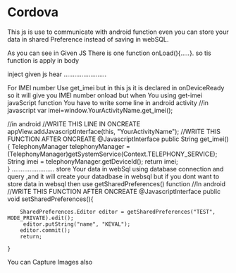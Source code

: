 # Cordova
This js is use to communicate with android function even you can store your data in shared Preference instead of saving in webSQL. 

As you can see in Given JS There is one function onLoad(){.....}.
so tis function is apply in body 
<html>
<head>
inject given js hear 
<head>
<body onLoad=''onLoad() ">
</body>
........................

For IMEI number Use get_imei but in this js it is declared in onDeviceReady so it will give you IMEI number onload
but when You using get-imei javaScript function You have to write some  line in android activity 
//in javascript
var imei=window.YourActivityName.get_imei();

//in android
//WRITE THIS LINE IN ONCREATE
appView.addJavascriptInterface(this, "YourActivityName"); 
 //WRITE THIS FUNCTION AFTER ONCREATE
@JavascriptInterface
public String get_imei() {
       TelephonyManager telephonyManager =      (TelephonyManager)getSystemService(Context.TELEPHONY_SERVICE);
       String imei = telephonyManager.getDeviceId();
       return imei;    
}
........................
store Your data in webSql using  database connection and query  ,and it will create your datadbase in websql
but if you dont want to store data in websql then use getSharedPreferences() function
	 //In android
	 //WRITE THIS FUNCTION AFTER ONCREATE
		@JavascriptInterface
	public void setSharedPreferences(){
	 
		SharedPreferences.Editor editor = getSharedPreferences("TEST", MODE_PRIVATE).edit();
		 editor.putString("name", "KEVAL");
		editor.commit();
		return;
		
	}

You can Capture Images also
	
	


